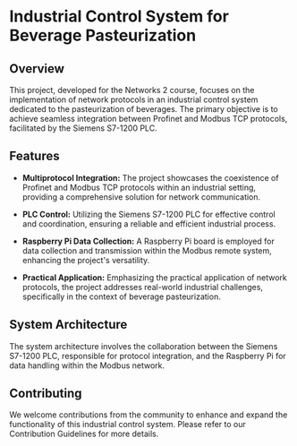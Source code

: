 # Industrial Control System for Beverage Pasteurization

## Overview

This project, developed for the Networks 2 course, focuses on the implementation of network protocols in an industrial control system dedicated to the pasteurization of beverages. The primary objective is to achieve seamless integration between Profinet and Modbus TCP protocols, facilitated by the Siemens S7-1200 PLC.

## Features

- **Multiprotocol Integration:** The project showcases the coexistence of Profinet and Modbus TCP protocols within an industrial setting, providing a comprehensive solution for network communication.

- **PLC Control:** Utilizing the Siemens S7-1200 PLC for effective control and coordination, ensuring a reliable and efficient industrial process.

- **Raspberry Pi Data Collection:** A Raspberry Pi board is employed for data collection and transmission within the Modbus remote system, enhancing the project's versatility.

- **Practical Application:** Emphasizing the practical application of network protocols, the project addresses real-world industrial challenges, specifically in the context of beverage pasteurization.

## System Architecture

The system architecture involves the collaboration between the Siemens S7-1200 PLC, responsible for protocol integration, and the Raspberry Pi for data handling within the Modbus network.

## Contributing
We welcome contributions from the community to enhance and expand the functionality of this industrial control system. Please refer to our Contribution Guidelines for more details.
